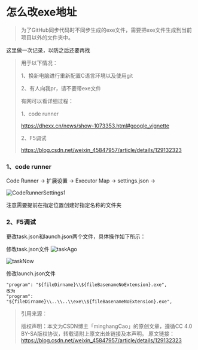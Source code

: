 # 怎么改exe地址

> 为了GitHub同步代码时不同步生成的exe文件，需要把exe文件生成到当前项目以外的文件夹中。
>

这里做一次记录，以防之后还要再找

> 用于以下情况：
>
> 1、换新电脑进行重新配置C语言环境以及使用git
>
> 2、有人向我pr，请不要带exe文件
>
> 有网可以看详细过程：
>
> 1、code runner
>
> https://dhexx.cn/news/show-1073353.html#google_vignette
>
> 2、F5调试
>
> https://blog.csdn.net/weixin_45847957/article/details/129132323

### 1、code runner

Code Runner -> 扩展设置 -> Executor Map -> settings.json ->

![CodeRunnerSettings1](D:\english-required\leecode\SKYSensor\SKYSensor_Sync\MD\Pictures\CodeRunnerSettings1.png)

注意需要提前在指定位置创建好指定名称的文件夹

### 2、F5调试

更改task.json和launch.json两个文件，具体操作如下所示：

修改task.json文件
![taskAgo](D:\english-required\leecode\SKYSensor\SKYSensor_Sync\MD\Pictures\taskAgo.png)

![taskNow](D:\english-required\leecode\SKYSensor\SKYSensor_Sync\MD\Pictures\taskNow.png)

修改launch.json文件

```
"program": "${fileDirname}\\${fileBasenameNoExtension}.exe",
改为
"program": "${fileDirname}\\..\\..\\exe\\${fileBasenameNoExtension}.exe",
```

> 引用来源：
>
> 版权声明：本文为CSDN博主「minghangCao」的原创文章，遵循CC 4.0 BY-SA版权协议，转载请附上原文出处链接及本声明。
> 原文链接：https://blog.csdn.net/weixin_45847957/article/details/129132323
